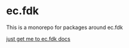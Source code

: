 # ec.fdk

This is a monorepo for packages around ec.fdk

[just get me to ec.fdk docs](./packages/ec.fdk#ecfdk)
